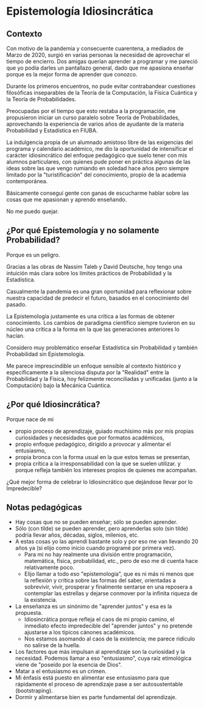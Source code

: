# Epistemología Idiosincrática

## Contexto

Con motivo de la pandemia y consecuente cuarentena, a mediados de Marzo de 2020,
surgió en varias personas la necesidad de aprovechar el tiempo de encierro.
Dos amigas querían aprender a programar y me pareció que yo
podía darles un pantallazo general, dado que me apasiona enseñar
porque es la mejor forma de aprender que conozco.

Durante los primeros encuentros, no pude evitar contrabandear cuestiones
filosóficas inseparables de la Teoría de la Computación,
la Física Cuántica y la Teoría de Probabilidades.

Preocupadas por el tiempo que esto restaba a la programación,
me propusieron iniciar un curso paralelo sobre Teoría de Probabilidades,
aprovechando la experiencia de varios años de ayudante de la materia
Probabilidad y Estadística en FIUBA.

La indulgencia propia de un alumnado amistoso libre
de las exigencias del programa y calendario académico,
me dio la oportunidad de intensificar el carácter idiosincrático
del enfoque pedagógico que suelo tener con mis alumnos particulares,
con quienes pude poner en práctica
algunas de las ideas sobre las que vengo rumiando en soledad hace años
pero siempre limitado por la "turistificación" del conocimiento,
propio de la academia contemporánea.

Básicamente conseguí gente con ganas de escucharme hablar
sobre las cosas que me apasionan y aprendo enseñando.

No me puedo quejar.

## ¿Por qué Epistemología y no solamente Probabilidad?

Porque es un peligro.

Gracias a las obras de Nassim Taleb y David Deutsche, hoy tengo una intuición más clara sobre los
límites prácticos de Probabilidad y la Estadística.

Casualmente la pandemia es una gran oportunidad para reflexionar sobre
nuestra capacidad de predecir el futuro, basados en el conocimiento del pasado.

La Epistemología justamente es una crítica a las formas de obtener conocimiento.
Los cambios de paradigma científico siempre tuvieron en su núcleo una
crítica a la forma en la que las generaciones anteriores lo hacían.

Considero muy problemático enseñar Estadística sin Probabilidad
y también Probabilidad sin Epistemología.

Me parece imprescindible un enfoque sensible al contexto histórico y específicamente
a la silenciosa disputa por la "Realidad" entre la Probabilidad y la Física,
hoy felizmente reconciliadas y unificadas (junto a la Computación) bajo la Mecánica Cuántica.

## ¿Por qué Idiosincrática?

Porque nace de mi
* propio proceso de aprendizaje, guiado muchísimo más por mis propias curiosidades y necesidades que por formatos académicos,
* propio enfoque pedagógico, dirigido a provocar y alimentar el entusiasmo,
* propia bronca con la forma usual en la que estos temas se presentan,
* propia crítica a la irresponsabilidad con la que se suelen utilizar.
y porque refleja también los intereses propios de quienes me acompañan.

¿Qué mejor forma de celebrar lo Idiosincrático que dejándose llevar por lo Impredecible?

## Notas pedagógicas

* Hay cosas que no se pueden enseñar; sólo se pueden aprender.
* Sólo (con tilde) se pueden aprender, pero aprenderlas solo (sin tilde) podría llevar años, décadas, siglos, milenios, etc.
* A estas cosas yo las aprendí bastante solo y por eso me van llevando 20 años ya (si elijo como inicio cuando programé por primera vez).
  * Para mi no hay realmente una división entre programación, matemática, física, probabilidad, etc.,
    pero de eso me di cuenta hace relativamente poco.
  * Elijo llamar a todo eso "epistemología", que es ni más ni menos que la reflexión y crítica sobre las formas del saber,
    orientadas a sobrevivir, vivir, prosperar y finalmente sentarse en una reposera a contemplar las estrellas y dejarse conmover por la infinita riqueza de la existencia.
* La enseñanza es un sinónimo de "aprender juntos" y esa es la propuesta.
  * Idiosincrática porque refleja el caos de mi propio camino,
    el inmediato efecto impredecible del "aprender juntos" y no pretende ajustarse a los típicos cánones académicos.
  * Nos estamos asomando al caos de la existencia; me parece ridículo no salirse de la huella.
* Los factores que más impulsan al aprendizaje son la curiosidad y la necesidad. Podemos llamar a eso "entusiasmo", cuya raíz etimológica viene de "poseído por la esencia de Dios".
* Matar a el entusiasmo es un crimen.
* Mi énfasis está puesto en alimentar ese entusiasmo para que rápidamente el proceso de aprendizaje pase a ser autosustentable (bootstraping).
* Dormir y alimentarse bien es parte fundamental del aprendizaje.
